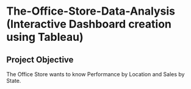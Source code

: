 # The-Office-Store-Data-Analysis (Interactive Dashboard creation using Tableau)
## Project Objective
The Office Store wants to know Performance by Location and Sales by State.
